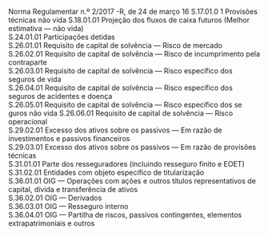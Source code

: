  
 
 
Norma Regulamentar  n.º 2/2017 -R, de 24 de março  16 
S.17.01.0 1 Provisões técnicas não vida 
S.18.01.01  Projeção dos fluxos de caixa futuros (Melhor estimativa — não vida)   
S.24.01.01  Participações detidas  
S.26.01.01  Requisito de capital de solvência — Risco de mercado  
S.26.02.01  Requisito de capital de solvência — Risco de incumprimento pela 
contraparte  
S.26.03.01  Requisito de capital de solvência — Risco específico dos seguros de vida  
S.26.04.01  Requisito de capital de solvência — Risco específico dos seguros de 
acidentes e doença  
S.26.05.01  Requisito de capital de solvência — Risco específico dos se guros não  vida 
S.26.06.01  Requisito de capital de solvência — Risco operacional  
S.29.02.01  Excesso dos ativos sobre os passivos — Em razão de investimentos e 
passivos financeiros  
S.29.03.01  Excesso dos ativos sobre os passivos — Em razão de provisões técnicas  
S.31.01.01  Parte dos resseguradores (incluindo resseguro finito e EOET)  
S.31.02.01  Entidades com objeto específico de titularização  
S.36.01.01  OIG — Operações com ações e outros títulos representativos de capital, 
dívida e transferência de ativos  
S.36.02.01  OIG — Derivados  
S.36.03.01  OIG — Resseguro interno  
S.36.04.01  OIG — Partilha de riscos, passivos contingentes, elementos 
extrapatrimoniais e outros  
  